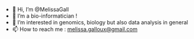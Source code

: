 - 👋 Hi, I’m @MelissaGall
- 🌱 I’m a bio-informatician !
- 👀 I’m interested in genomics, biology but also data analysis in general
- 📫 How to reach me : melissa.galloux@gmail.com

<!---
MelissaGall/MelissaGall is a ✨ special ✨ repository because its `README.md` (this file) appears on your GitHub profile.
You can click the Preview link to take a look at your changes.
--->
